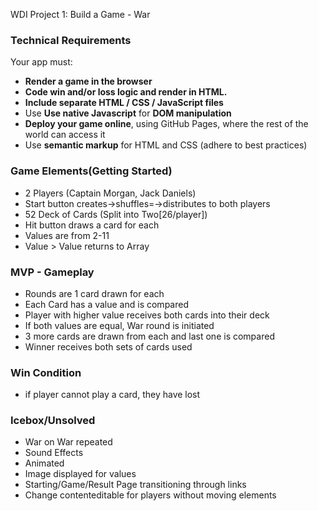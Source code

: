 WDI Project 1: Build a Game - War

### Technical Requirements
Your app must:

- **Render a game in the browser**
- **Code win and/or loss logic and render in HTML.**
- **Include separate HTML / CSS / JavaScript files**
- Use **Use native Javascript** for **DOM manipulation**
- **Deploy your game online**, using GitHub Pages, where the rest of the world can access it
- Use **semantic markup** for HTML and CSS (adhere to best practices)

### Game Elements(Getting Started)

- 2 Players (Captain Morgan, Jack Daniels)
- Start button creates->shuffles=->distributes to both players
- 52 Deck of Cards (Split into Two[26/player])
- Hit button draws a card for each
- Values are from 2-11
- Value > Value returns to Array

### MVP - Gameplay

- Rounds are 1 card drawn for each
- Each Card has a value and is compared
- Player with higher value receives both cards into their deck
- If both values are equal, War round is initiated
- 3 more cards are drawn from each and last one is compared
- Winner receives both sets of cards used

### Win Condition
- if player cannot play a card, they have lost

### Icebox/Unsolved
- War on War repeated
- Sound Effects
- Animated
- Image displayed for values
- Starting/Game/Result Page transitioning through links
- Change contenteditable for players without moving elements
